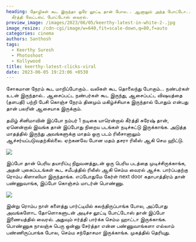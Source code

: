 ```yaml
---
heading: தோழிகள் கூட இருந்தா ஒரே லூட்டி தான் போல.. ஆனாலும் அந்த போட்டோ..
  கீர்த்தி லேட்டஸ்ட் போட்டோஸ் வைரல்.
preview_image: /images/2023/06/05/keerthy-latest-in-white-2-.jpg
image_resize: /cdn-cgi/image/w=640,fit=scale-down,q=80,f=auto
categories: cinema
authors: Santhosh
tags:
  - Keerthy Suresh
  - Photoshoot
  - Kollywood
title: keerthy-latest-clicks-viral
date: 2023-06-05 19:23:06 +0530
---
```

சோகமான நேரம் கூட மாறிப்போகும்..
வலிகள் கூட தொலைந்து போகும்…
நண்பர்கள் உடன் இருந்தால்..
ஆசைப்பட்ட நண்பர்கள் கூட இருந்து, ஆசைப்பட்ட விஷயத்தை (தளபதி) பற்றி பேசி கொஞ்ச நேரம் தினமும் மகிழ்ச்சியாக இருந்தால் போதும் என்பது தான் பலரின் ஆசையாக இருக்கும். 

தமிழ் சினிமாவின் இப்போ நம்பர் 1 நடிகை யாரென்றால் கீர்த்தி சுரேஷ் தான், ஏனென்றால் இவங்க தான் இப்போது நிறைய படங்கள் நடிச்சுட்டு இருக்காங்க. அடுத்த மாதத்தில் இருந்து அவங்களுக்கு மாதம் ஒரு படம் ரிலீசானாலும் ஆச்சர்யப்படுவதற்கில்லை. ஏற்கனவே போன மதம் தசரா ரிலீஸ் ஆகி செம ஹிட்டு.

![](/images/2023/06/05/keerthy-latest-in-white-1-.jpg)

இப்போ தான் பெரிய தயாரிப்பு நிறுவனத்துடன் ஒரு பெரிய படத்தை முடிச்சிருக்காங்க, அதன் புகைப்படங்கள் கூட சமீபத்தில் ரிலீஸ் ஆகி செம்ம வைரல் ஆச்சு. பார்ப்பதற்கு ரொம்ப கிளாஸியா இருந்தாங்க. எப்போதுமே கேர்ள் next door கதாபாத்திரம் தான் பண்ணுவாங்க, இப்போ கொஞ்சம் மாடர்ன் பொண்ணு. 

![](/images/2023/06/05/keerthy-latest-in-white.jpg)

இன்று ரொம்ப நாள் களைத்து பார்ட்டியில் கலந்திருப்பாங்க போல, அப்போது அவங்களோட தோளொகளுடன் அடிச்ச லூட்டி போட்டோஸ் தான் இப்போ இணையத்தில் வைரல். அதுவும் ஈர்த்தி பார்க்க செம்ம ஹாட்டா இருக்காங்க. பொண்ணுக நாலஞ்சு பெரு ஒன்னு சேர்த்தா என்ன பண்ணுவாங்களா எல்லாம் பண்ணிருப்பாங்க போல, செம்ம சந்தோசமா இருக்காங்க. முகத்தில் தெரியுது.